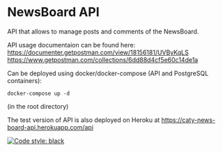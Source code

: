# NewsBoard API
API that allows to manage posts and comments of the NewsBoard. 

API usage documentaion can be found here: https://documenter.getpostman.com/view/18156181/UVByKqLS
https://www.getpostman.com/collections/6dd88d4cf5e60c14de1a

Can be deployed using docker/docker-compose (API and PostgreSQL containers):
```shell
docker-compose up -d
```
(in the root directory)

The test version of API is also deployed on Heroku at https://caty-news-board-api.herokuapp.com/api


[![Code style: black](https://img.shields.io/badge/code%20style-black-000000.svg)](https://github.com/psf/black)
